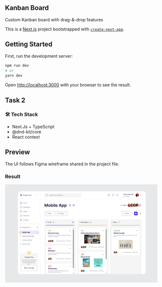 ## Kanban Board

Custom Kanban board with drag-&-drop features

This is a [Next.js](https://nextjs.org) project bootstrapped with [`create-next-app`](https://nextjs.org/docs/app/api-reference/cli/create-next-app).

## Getting Started

First, run the development server:

```bash
npm run dev
# or
yarn dev
```

Open [http://localhost:3000](http://localhost:3000) with your browser to see the result.

## Task 2
### 🛠 Tech Stack

- Next.Js + TypeScript
- @dnd-kit/core
- React context

## Preview

The UI follows Figma wireframe shared in the project file.

### Result

![alt text](preview.png)